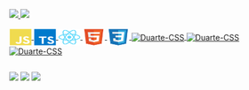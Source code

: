 <div style="display: flex" align="center">
  <a href="https://github.com/DuarteProg">
  <img height="160px" src="https://github-readme-stats.vercel.app/api?username=DuarteProg&show_icons=true&theme=github_dark&include_all_commits=true&count_private=true"/>
  <img height="160px" src="https://github-readme-stats.vercel.app/api/top-langs/?username=DuarteProg&layout=compact&langs_count=7&theme=github_dark"/>
</div>

<div style="display: inline_block"><br>
  <img align="center" alt="Duarte-Js" height="30" width="40" src="https://raw.githubusercontent.com/devicons/devicon/master/icons/javascript/javascript-plain.svg">
  <img align="center" alt="Duarte-Ts" height="30" width="40" src="https://raw.githubusercontent.com/devicons/devicon/master/icons/typescript/typescript-plain.svg">
  <img align="center" alt="Duarte-React" height="30" width="40" src="https://raw.githubusercontent.com/devicons/devicon/master/icons/react/react-original.svg">
  <img align="center" alt="Duarte-HTML" height="30" width="40" src="https://raw.githubusercontent.com/devicons/devicon/master/icons/html5/html5-original.svg">
  <img align="center" alt="Duarte-CSS" height="30" width="40" src="https://raw.githubusercontent.com/devicons/devicon/master/icons/css3/css3-original.svg">
  <img align="center" alt="Duarte-CSS" height="30" width="40" src="https://cdn.jsdelivr.net/gh/devicons/devicon/icons/nodejs/nodejs-original.svg" />
  <img align="center" alt="Duarte-CSS" height="30" width="40" src="https://cdn.jsdelivr.net/gh/devicons/devicon/icons/mongodb/mongodb-original.svg" />
  <img align="center" alt="Duarte-CSS" height="30" width="40" src="https://cdn.jsdelivr.net/gh/devicons/devicon/icons/postgresql/postgresql-original.svg" />
</div>

##

<div> 
  <a href="https://www.instagram.com/duartefit_/" target="_blank"><img src="https://img.shields.io/badge/-Instagram-%23E4405F?style=for-the-badge&logo=instagram&logoColor=white" target="_blank"></a>
  <a href = "duarte.lucasbarbosa@gmail.com"><img src="https://img.shields.io/badge/-Gmail-%23333?style=for-the-badge&logo=gmail&logoColor=white" target="_blank"></a>
  <a href="https://www.linkedin.com/in/duarteprog/" target="_blank"><img src="https://img.shields.io/badge/-LinkedIn-%230077B5?style=for-the-badge&logo=linkedin&logoColor=white" target="_blank"></a> 
